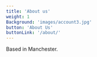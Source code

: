 ```yaml
---
title: 'About us'
weight: 1
Background: 'images/account3.jpg'
button: 'About Us'
buttonLink: '/about/'
---
```


Based in Manchester.
